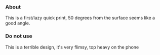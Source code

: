 ### About

This is a first/lazy quick print, 50 degrees from the surface seems like a good angle.

### Do not use

This is a terrible design, it's very flimsy, top heavy on the phone